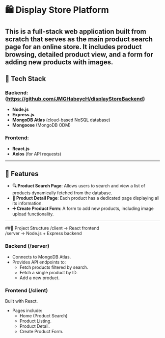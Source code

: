 # 🛍️ Display Store Platform
This is a full-stack web application built from scratch that serves as the main product search page for an online store. It includes product browsing, detailed product view, and a form for adding new products with images.
---
## 🚀 Tech Stack
### Backend: (https://github.com/JMGHabeycH/displayStoreBackend)
- **Node.js**
- **Express.js**
- **MongoDB Atlas** (cloud-based NoSQL database)
- **Mongoose** (MongoDB ODM)

### Frontend:
- **React.js**
- **Axios** (for API requests)
---
## 📌 Features
- **🔍 Product Search Page**: Allows users to search and view a list of products dynamically fetched from the database.
- **📄 Product Detail Page**: Each product has a dedicated page displaying all its information.
- **➕ Create Product Form**: A form to add new products, including image upload functionality.
---
##🧱 Project Structure
/client        → React frontend  
/server        → Node.js + Express backend  

### Backend (/server)
- Connects to MongoDB Atlas.
- Provides API endpoints to:
  - Fetch products filtered by search.
  - Fetch a single product by ID.
  - Add a new product.

### Frontend (/client)
Built with React.

- Pages include:
  - Home (Product Search)
  - Product Listing.
  - Product Detail.
  - Create Product Form.
